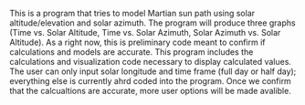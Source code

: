 This is a program that tries to model Martian sun path using solar altitude/elevation and solar azimuth. The program will produce three graphs (Time vs. Solar Altitude, Time vs. Solar Azimuth, Solar Azimuth vs. Solar Altitude). As a right now, this is preliminary code meant to confirm if calculations and models are accurate. This program includes the calculations and visualization code necessary to display calculated values. The user can only input solar longitude and time frame (full day or half day); everything else is currently ahrd coded into the program. Once we confirm that the calcualtions are accurate, more user options will be made avalible. 
